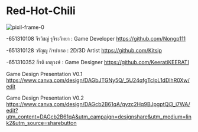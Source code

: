 # Red-Hot-Chili


![pixil-frame-0](https://github.com/user-attachments/assets/9fd015bd-0bb1-4e3b-ae46-210a9fe09d46)






-651310108 จีรวิชญ์ รุจิระวิทยา : Game Developer https://github.com/Nongp111

-651310128 วรัญญู กิจบำเรอ : 2D/3D Artist https://github.com/Kitsip

-651310352 กีรติ เกตุวงษ์ : Game Designer https://github.com/KeeratiKEERATI


Game Design Presentation V0.1 https://www.canva.com/design/DAGbJTGNy5Q/_5U24qfgTclpL1dDlhR0Xw/edit

Game Design Presentation V0.2 https://www.canva.com/design/DAGcb2B61qA/qyzc2Hq9BJpgptQi3_i7WA/edit?utm_content=DAGcb2B61qA&utm_campaign=designshare&utm_medium=link2&utm_source=sharebutton

